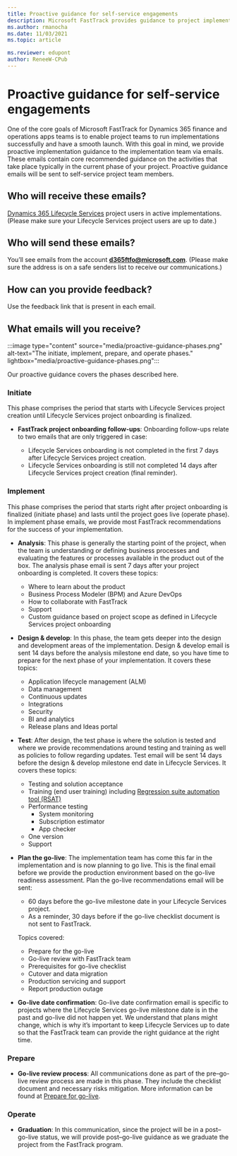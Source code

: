 ```yaml
---
title: Proactive guidance for self-service engagements
description: Microsoft FastTrack provides guidance to project implementation teams via emails that contain recommended actions for each phase of a project.
ms.author: rmanocha
ms.date: 11/03/2021
ms.topic: article

ms.reviewer: edupont
author: ReneeW-CPub
---
```


# Proactive guidance for self-service engagements

One of the core goals of Microsoft FastTrack for Dynamics 365 finance and operations apps teams is to enable project teams to run implementations successfully and have a smooth launch. With this goal in mind, we provide proactive implementation guidance to the implementation team via emails. These emails contain core recommended guidance on the activities that take place typically in the current phase of your project. Proactive guidance emails will be sent to self-service project team members. 

## Who will receive these emails? 

[Dynamics 365 Lifecycle Services](/dynamics365/fin-ops-core/dev-itpro/lifecycle-services/lcs) project users in active implementations. (Please make sure your Lifecycle Services project users are up to date.)

## Who will send these emails?

You’ll see emails from the account **d365ftfo@microsoft.com**. (Please make sure the address is on a safe senders list to receive our communications.)

## How can you provide feedback?

Use the feedback link that is present in each email.

## What emails will you receive?

:::image type="content" source="media/proactive-guidance-phases.png" alt-text="The initiate, implement, prepare, and operate phases." lightbox="media/proactive-guidance-phases.png":::

Our proactive guidance covers the phases described here.

### Initiate
This phase comprises the period that starts with Lifecycle Services project creation until Lifecycle Services project onboarding is finalized. 

- **FastTrack project onboarding follow-ups**: Onboarding follow-ups relate to two emails that are only triggered in case:
 
  - Lifecycle Services onboarding is not completed in the first 7 days after Lifecycle Services project creation. 
  - Lifecycle Services onboarding is still not completed 14 days after Lifecycle Services project creation (final reminder).  

### Implement

This phase comprises the period that starts right after project onboarding is finalized (initiate phase) and lasts until the project goes live (operate phase). In implement phase emails, we provide most FastTrack recommendations for the success of your implementation.

- **Analysis**: This phase is generally the starting point of the project, when the team is understanding or defining business processes and evaluating the features or processes available in the product out of the box. The analysis phase email is sent 7 days after your project onboarding is completed. It covers these topics: 
  - Where to learn about the product 
  - Business Process Modeler (BPM) and Azure DevOps
  - How to collaborate with FastTrack 
  - Support
  - Custom guidance based on project scope as defined in Lifecycle Services project onboarding

- **Design & develop**: In this phase, the team gets deeper into the design and development areas of the implementation. Design & develop email is sent 14 days before the analysis milestone end date, so you have time to prepare for the next phase of your implementation. It covers these topics: 
  - Application lifecycle management (ALM)
  - Data management
  - Continuous updates
  - Integrations
  - Security 
  - BI and analytics
  - Release plans and Ideas portal

- **Test**: After design, the test phase is where the solution is tested and where we provide recommendations around testing and training as well as policies to follow regarding updates. Test email will be sent 14 days before the design & develop milestone end date in Lifecycle Services. It covers these topics:
  - Testing and solution acceptance
  - Training (end user training) including [Regression suite automation tool (RSAT)](/dynamics365/fin-ops-core/dev-itpro/perf-test/rsat/rsat-overview)
  -	Performance testing
    - System monitoring
    - Subscription estimator
    - App checker
  - One version
  - Support 

- **Plan the go-live**: The implementation team has come this far in the implementation and is now planning to go live. This is the final email before we provide the production environment based on the go-live readiness assessment. Plan the go-live recommendations email will be sent:
  - 60 days before the go-live milestone date in your Lifecycle Services project. 
  - As a reminder, 30 days before if the go-live checklist document is not sent to FastTrack.
   
  Topics covered:
  
  - Prepare for the go-live
  - Go-live review with FastTrack team
  - Prerequisites for go-live checklist
  - Cutover and data migration
  - Production servicing and support
  - Report production outage

- **Go-live date confirmation**: Go-live date confirmation email is specific to projects where the Lifecycle Services go-live milestone date is in the past and go-live did not happen yet. We understand that plans might change, which is why it’s important to keep Lifecycle Services up to date so that the FastTrack team can provide the right guidance at the right time.

### Prepare

- **Go-live review process**: All communications done as part of the pre–go-live review process are made in this phase. They include the checklist document and necessary risks mitigation. More information can be found at [Prepare for go-live](/dynamics365/fin-ops-core/fin-ops/imp-lifecycle/prepare-go-live).


### Operate

- **Graduation**: In this communication, since the project will be in a post–go-live status, we will provide post–go-live guidance as we graduate the project from the FastTrack program.
